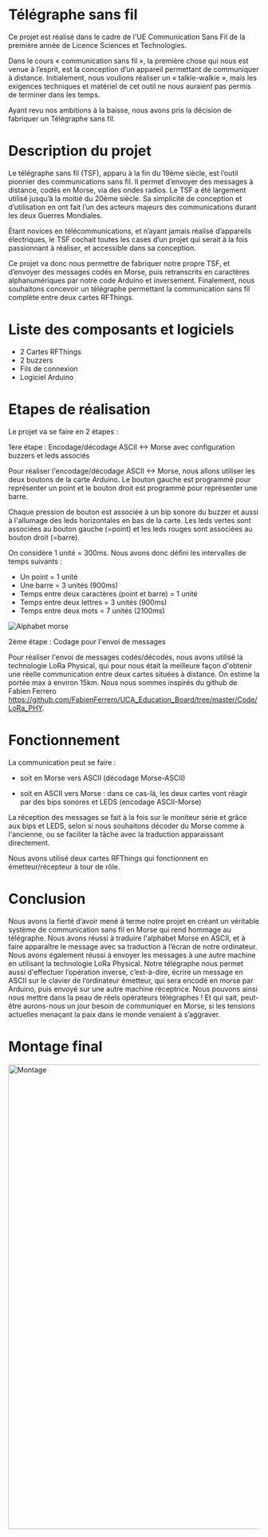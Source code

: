 # Télégraphe sans fil

Ce projet est réalisé dans le cadre de l'UE Communication Sans Fil de la première année de Licence Sciences et Technologies.

Dans le cours « communication sans fil », la première chose qui nous est venue à l’esprit, est la conception d’un appareil permettant de communiquer à distance. Initialement, nous voulions réaliser un « talkie-walkie », mais les exigences techniques et matériel de cet outil ne nous auraient pas permis de terminer dans les temps.

Ayant revu nos ambitions à la baisse, nous avons pris la décision de fabriquer un Télégraphe sans fil.

# Description du projet

Le télégraphe sans fil (TSF), apparu à la fin du 19ème siècle, est l’outil pionnier des communications sans fil.
Il permet d’envoyer des messages à distance, codés en Morse, via des ondes radios. Le TSF a été largement utilisé jusqu’à la moitié du 20ème siècle. Sa simplicité de conception et d’utilisation en ont fait l’un des acteurs majeurs des communications durant les deux Guerres Mondiales.

Étant novices en télécommunications, et n’ayant jamais réalisé d’appareils électriques, le TSF cochait toutes les cases d’un projet qui serait à la fois passionnant à réaliser, et accessible dans sa conception.

Ce projet va donc nous permettre de fabriquer notre propre TSF, et d’envoyer des messages codés en Morse, puis retranscrits en caractères alphanumériques par notre code Arduino et inversement. Finalement, nous souhaitons concevoir un télégraphe permettant la communication sans fil complète entre deux cartes RFThings.

# Liste des composants et logiciels

-	2 Cartes RFThings
-	2 buzzers
-	Fils de connexion
-	Logiciel Arduino

# Etapes de réalisation

Le projet va se faire en 2 étapes :

1ère étape : Encodage/décodage ASCII <-> Morse avec configuration buzzers et leds associés

Pour réaliser l'encodage/décodage ASCII <-> Morse, nous allons utiliser les deux boutons de la carte Arduino. Le bouton gauche est programmé pour représenter un point et le bouton droit est programmé pour représenter une barre.

Chaque pression de bouton est associée à un bip sonore du buzzer et aussi à l'allumage des leds horizontales en bas de la carte. Les leds vertes sont associées au bouton gauche (=point) et les leds rouges sont associées au bouton droit (=barre).

On considère 1 unité = 300ms. Nous avons donc défini les intervalles de temps suivants : 

  - Un point = 1 unité
  - Une barre = 3 unités (900ms)
  - Temps entre deux caractères (point et barre) = 1 unité
  - Temps entre deux lettres = 3 unités (900ms)
  - Temps entre deux mots = 7 unités (2100ms)

![Alphabet morse](https://user-images.githubusercontent.com/103073162/170978607-f6b5ffa1-59f9-4226-8ad4-e3102871feed.jpeg)

2ème étape : Codage pour l'envoi de messages

Pour réaliser l'envoi de messages codés/décodés, nous avons utilisé la technologie LoRa Physical, qui pour nous était la meilleure façon d'obtenir une réelle communication entre deux cartes situées à distance. On estime la portée max à environ 15km. Nous nous sommes inspirés du github de Fabien Ferrero https://github.com/FabienFerrero/UCA_Education_Board/tree/master/Code/LoRa_PHY.

# Fonctionnement

La communication peut se faire :

- soit en Morse vers ASCII (décodage Morse-ASCII)

- soit en ASCII vers Morse : dans ce cas-là, les deux cartes vont réagir par des bips sonores et LEDS (encodage ASCII-Morse)

La réception des messages se fait à la fois sur le moniteur série et grâce aux bips et LEDS, selon si nous souhaitons décoder du Morse comme à l'ancienne, ou se faciliter la tâche avec la traduction apparaissant directement.

Nous avons utilisé deux cartes RFThings qui fonctionnent en émetteur/récepteur à tour de rôle.

# Conclusion

Nous avons la fierté d’avoir mené à terme notre projet en créant un véritable système de communication sans fil en Morse qui rend hommage au télégraphe. 
Nous avons réussi à traduire l'alphabet Morse en ASCII, et à faire apparaître le message avec sa traduction à l’écran de notre ordinateur. Nous avons également réussi à envoyer les messages à une autre machine en utilisant la technologie LoRa Physical.
Notre télégraphe nous permet aussi d'effectuer l’opération inverse, c’est-à-dire, écrire un message en ASCII sur le clavier de l’ordinateur émetteur, qui sera encodé en morse par Arduino, puis envoyé sur une autre machine réceptrice. 
Nous pouvons ainsi nous mettre dans la peau de réels opérateurs télégraphes ! Et qui sait, peut-être aurons-nous un jour besoin de communiquer en Morse, si les tensions actuelles menaçant la paix dans le monde venaient à s’aggraver.

# Montage final

<img width="931" alt="Montage" src="https://user-images.githubusercontent.com/103073162/170997660-992623e4-b049-4f9f-bad7-b581d3f037a5.png">
